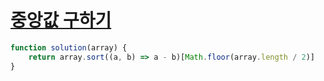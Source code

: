 # [중앙값 구하기](https://school.programmers.co.kr/learn/courses/30/lessons/120811)

```js
function solution(array) {
    return array.sort((a, b) => a - b)[Math.floor(array.length / 2)]
}
```